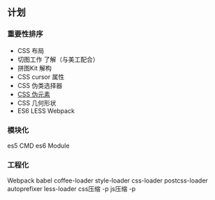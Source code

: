 ## 计划

### 重要性排序
* CSS 布局
* 切图工作 了解（与美工配合）
* 拼图Kit 解构
* CSS cursor 属性
* CSS 伪类选择器
* [CSS 伪元素](https://developer.mozilla.org/zh-CN/docs/Web/CSS/Pseudo-elements)
* CSS 几何形状
* ES6 LESS Webpack

### 模块化
es5 CMD
es6 Module

### 工程化
Webpack
babel
coffee-loader
style-loader
css-loader
postcss-loader
autoprefixer
less-loader
css压缩 -p
js压缩 -p
